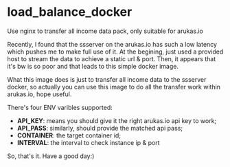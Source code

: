 # load_balance_docker
Use nginx to transfer all income data pack, only suitable for arukas.io

Recently, l found that the ssserver on the arukas.io has such a low latency which pushes me to make full use of it. At the begining, just used a provided host to stream the data to achieve a static url & port. Then, it appears that it's bw is so poor and that leads to this simple docker image.

What this image does is just to transfer all income data to the ssserver docker, so actually you can use this image to do all the transfer work within arukas.io, hope useful.

There's four ENV varibles supported:
* **API_KEY**: means you should give it the right arukas.io api key to work;
* **API_PASS**: similarly, should provide the matched api pass;
* **CONTAINER**: the target container id;
* **INTERVAL**: the interval to check instance ip & port

So, that's it. Have a good day:)
